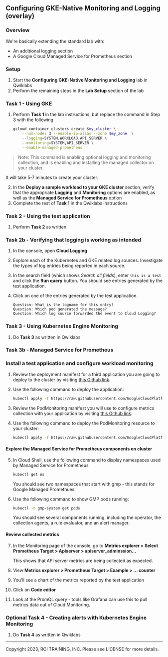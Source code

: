 ## Configuring GKE-Native Monitoring and Logging (overlay)

### Overview

We're basically extending the standard lab with:
* An additional logging section
* A Google Cloud Managed Service for Prometheus section

### Setup

1. Start the **Configuring GKE-Native Monitoring and Logging** lab in Qwiklabs
2. Perform the remaining steps in the **Lab Setup** section of the lab

### Task 1 - Using GKE

1. Perform **Task 1** in the lab instructions, but replace the command in Step 3
   with the following

    ``` bash
    gcloud container clusters create $my_cluster \
        --num-nodes 3 --enable-ip-alias --zone $my_zone  \
        --logging=SYSTEM,WORKLOAD,API_SERVER \
        --monitoring=SYSTEM,API_SERVER \
        --enable-managed-prometheus

> Note: This command is enabling optional logging and monitoring collection,
> and is enabling and installing the managed collector on your cluster.

It will take 5-7 minutes to create your cluster.

2. In the **Deploy a sample workload to your GKE cluster** section, verify that
    the appropriate **Logging** and **Monitoring** options are enabled, as well as the **Managed Service for Prometheus** option
2. Complete the rest of **Task 1** in the Qwiklabs instructions

### Task 2 - Using the test application

1. Perform **Task 2** as written

### Task 2b - Verifying that logging is working as intended

1. In the console, open **Cloud Logging**
2. Explore each of the Kubernetes and GKE related log sources.
    Investigate the types of log entries being reported in each
    source.
3. In the search field (which shows *Search all fields*), enter `this is a test` and click the **Run query** button. You should see entries generated by the test application.
4. Click on one of the entries generated by the test application.

    ```
    Question: What is the logname for this entry?
    Question: Which pod generated the message?
    Question: Which log source forwarded the event to Cloud Logging?
    ```

### Task 3 - Using Kubernetes Engine Monitoring

1. Do **Task 3** as written in Qwiklabs

### Task 3b - Managed Service for Prometheus

### Install a test application and configure workload monitoring

1. Review the deployment manifest for a third application you are going to deploy to the cluster by visiting [this Github link](https://raw.githubusercontent.com/GoogleCloudPlatform/prometheus-engine/v0.5.0/examples/example-app.yaml).

2. Use the following command to deploy the application:

    ```bash
    kubectl apply -f https://raw.githubusercontent.com/GoogleCloudPlatform/prometheus-engine/v0.5.0/examples/example-app.yaml
    ```

3. Review the PodMonitoring manifest you will use to configure metrics collection with your application by visiting [this Github link](https://raw.githubusercontent.com/GoogleCloudPlatform/prometheus-engine/v0.5.0/examples/pod-monitoring.yaml). 

4. Use the following command to deploy the PodMonitoring resource to your cluster:

    ```bash
    kubectl apply -f https://raw.githubusercontent.com/GoogleCloudPlatform/prometheus-engine/v0.5.0/examples/pod-monitoring.yaml
    ```

#### Explore the Managed Service for Prometheus components on cluster

5. In Cloud Shell, use the following command to display namespaces used by 
   Managed Service for Prometheus

    ``` bash
    kubectl get ns
    ```

    You should see two namespaces that start with gmp - this stands for Google 
    Managed Promethues

6. Use the following command to show GMP pods running:

    ``` bash
    kubectl -n gmp-system get pods
    ```

    You should see several components running, including the operator, the 
    collection agents, a rule evaluator, and an alert manager.

#### Review collected metrics

7.  In the Monitoring page of the console, go to 
    **Metrics explorer > Select Prometheus Target > Apiserver > 
    apiserver_adminssion...**

    This shows that API server metrics are being collected as expected.

8. View **Metrics explorer > Prometheus Target > Example > ... counter**
9.  You'll see a chart of the metrics reported by the test application
10. Click on **Code editor**
11. Look at the PromQL query - tools like Grafana can use this to pull
    metrics data out of Cloud Monitoring.

### Optional Task 4 - Creating alerts with Kubernetes Engine Monitoring

1. Do **Task 4** as written in Qwiklabs

---
Copyright 2023, ROI TRAINING, INC. Please see LICENSE for more details.